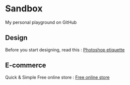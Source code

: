# Sandbox #
My personal playground on GitHub

## Design ##

Before you start designing, read this : [Photoshop etiquette](http://photoshopetiquette.com "Photoshop etiquette")

## E-commerce ##

Quick & Simple Free online store : [Free online store](https://tictail.com "Free online store")
